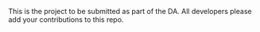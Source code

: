 This is the project to be submitted as part of the DA. 
All developers please add your contributions to this repo.
